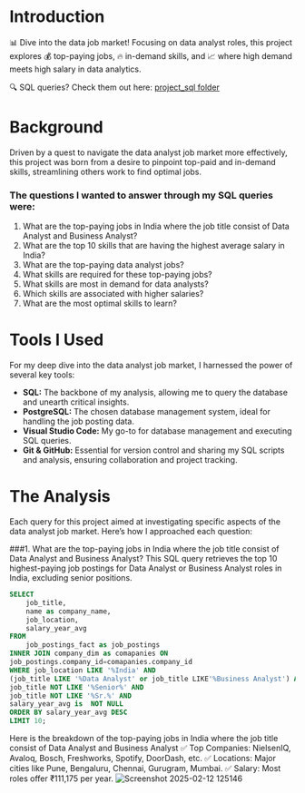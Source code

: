 # Introduction

📊 Dive into the data job market! Focusing on data analyst roles, this project explores 💰 top-paying jobs, 🔥 in-demand skills, and 📈 where high demand meets high salary in data analytics.

🔍 SQL queries? Check them out here: [project_sql folder](/project_sql/)

# Background
Driven by a quest to navigate the data analyst job market more effectively, this project was born from a desire to pinpoint top-paid and in-demand skills, streamlining others work to find optimal jobs.

### The questions I wanted to answer through my SQL queries were:
1. What are the top-paying jobs in India where the job title consist of Data Analyst and Business Analyst?
2. What are the top 10 skills that are having the highest average salary in India?
3. What are the top-paying data analyst jobs?
4. What skills are required for these top-paying jobs?
5. What skills are most in demand for data analysts?
6. Which skills are associated with higher salaries?
7. What are the most optimal skills to learn?

# Tools I Used
For my deep dive into the data analyst job market, I harnessed the power of several key tools:

- **SQL:** The backbone of my analysis, allowing me to query the database and unearth critical insights.
- **PostgreSQL:** The chosen database management system, ideal for handling the job posting data.
- **Visual Studio Code:** My go-to for database management and executing SQL queries.
- **Git & GitHub:** Essential for version control and sharing my SQL scripts and analysis, ensuring collaboration and project tracking.

# The Analysis
Each query for this project aimed at investigating specific aspects of the data analyst job market. Here’s how I approached each question:

###1. What are the top-paying jobs in India where the job title consist of Data Analyst and Business Analyst?
This SQL query retrieves the top 10 highest-paying job postings for Data Analyst or Business Analyst roles in India, excluding senior positions.
```sql
SELECT 
    job_title,
    name as company_name,
    job_location,
    salary_year_avg
FROM
    job_postings_fact as job_postings
INNER JOIN company_dim as comapanies ON
job_postings.company_id=comapanies.company_id
WHERE job_location LIKE '%India' AND
(job_title LIKE '%Data Analyst' or job_title LIKE'%Business Analyst') AND
job_title NOT LIKE '%Senior%' AND
job_title NOT LIKE '%Sr.%' AND
salary_year_avg is  NOT NULL
ORDER BY salary_year_avg DESC
LIMIT 10;
```
Here is the breakdown of the top-paying jobs in India where the job title consist of Data Analyst and Business Analyst
✅ Top Companies: NielsenIQ, Avaloq, Bosch, Freshworks, Spotify, DoorDash, etc.
✅ Locations: Major cities like Pune, Bengaluru, Chennai, Gurugram, Mumbai.
✅ Salary: Most roles offer ₹111,175 per year.
![Screenshot 2025-02-12 125146](https://github.com/user-attachments/assets/4c5e5a87-26e1-41de-b902-9e8a5b22a268)
